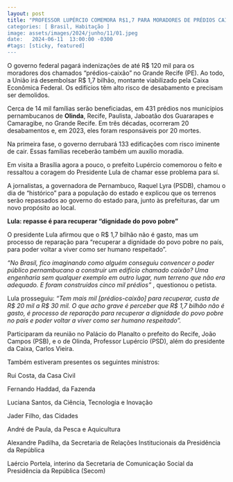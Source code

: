 ```yaml
---
layout: post
title: "PROFESSOR LUPÉRCIO COMEMORA R$1,7 PARA MORADORES DE PRÉDIOS CAIXÃO DO GRANDE RECIFE”
categories: [ Brasil, Habitação ]
image: assets/images/2024/junho/11/01.jpeg
date:   2024-06-11  13:00:00 -0300
#tags: [sticky, featured]
---
```

O governo federal pagará indenizações de até R$ 120 mil para os moradores dos chamados “prédios-caixão” no Grande Recife (PE). Ao todo, a União irá desembolsar R$ 1,7 bilhão, montante viabilizado pela Caixa Econômica Federal. Os edifícios têm alto risco de desabamento e precisam ser demolidos.

Cerca de 14 mil famílias serão beneficiadas, em 431 prédios nos municípios pernambucanos de **Olinda**, Recife, Paulista, Jaboatão dos Guararapes e Camaragibe, no Grande Recife. Em três décadas, ocorreram 20 desabamentos e, em 2023, eles foram responsáveis por 20 mortes.

Na primeira fase, o governo derrubará 133 edificações com risco iminente de cair. Essas famílias receberão também um auxílio moradia.

Em visita a Brasília agora a pouco, o prefeito Lupércio comemorou o feito e ressaltou a coragem do Presidente Lula de chamar esse problema para sí.

A jornalistas, a governadora de Pernambuco, Raquel Lyra (PSDB), chamou o dia de “histórico” para a população do estado e explicou que os terrenos serão repassados ao governo do estado para, junto às prefeituras, dar um novo propósito ao local.

**Lula: repasse é para recuperar “dignidade do povo pobre”**

O presidente Lula afirmou que o R$ 1,7 bilhão não é gasto, mas um processo de reparação para “recuperar a dignidade do povo pobre no país, para poder voltar a viver como ser humano respeitado”.

_“No Brasil, fico imaginando como alguém conseguiu convencer o poder público pernambucano a construir um edifício chamado caixão? Uma engenharia sem qualquer exemplo em outro lugar, num terreno que não era adequado. E foram construídos cinco mil prédios”_ , questionou o petista.

Lula prosseguiu: _“Tem mais mil [prédios-caixão] para recuperar, custa de R$ 20 mil a R$ 30 mil. O que acho grave é perceber que R$ 1,7 bilhão não é gasto, é processo de reparação para recuperar a dignidade do povo pobre no país e poder voltar a viver como ser humano respeitado”._

Participaram da reunião no Palácio do Planalto o prefeito do Recife, João Campos (PSB), e o de Olinda, Professor Lupércio (PSD), além do presidente da Caixa, Carlos Vieira.

Também estiveram presentes os seguintes ministros:

Rui Costa, da Casa Civil


Fernando Haddad, da Fazenda


Luciana Santos, da Ciência, Tecnologia e Inovação


Jader Filho, das Cidades


André de Paula, da Pesca e Aquicultura


Alexandre Padilha, da Secretaria de Relações Institucionais da Presidência da República


Laércio Portela, interino da Secretaria de Comunicação Social da Presidência da República (Secom)
